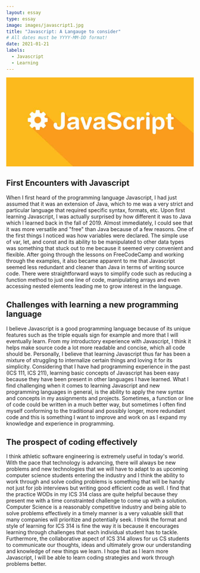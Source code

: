```yaml
---
layout: essay
type: essay
image: images/javascript1.jpg
title: "Javascript: A Langauge to consider"
# All dates must be YYYY-MM-DD format!
date: 2021-01-21
labels:
  - Javascript
  - Learning
---
```

<img class="image" src="../images/javascript1.jpg">

## First Encounters with Javascript
When I first heard of the programming language Javascript, I had just assumed that it was an extension of Java, which to me was a very strict and particular language that required specific syntax, formats, etc. Upon first learning Javascript, I was actually surprised by how different it was to Java which I learned back in the fall of 2019. Almost immediately, I could see that it was more versatile and "free" than Java because of a few reasons. One of the first things I noticed was how variables were declared. The simple use of var, let, and const and its ability to be manipulated to other data types was something that stuck out to me because it seemed very convenient and flexible. After going through the lessons on FreeCodeCamp and working through the examples, it also became apparent to me that Javascript seemed less redundant and cleaner than Java in terms of writing source code. There were straightforward ways to simplify code such as reducing a function method to just one line of code, manipulating arrays and even accessing nested elements leading me to grow interest in the language.

## Challenges with learning a new programming language
I believe Javascript is a good programming language because of its unique features such as the triple equals sign for example and more that I will eventually learn. From my introductory experience with Javascript, I think it helps make source code a lot more readable and concise, which all code should be. Personally, I believe that learning Javascript thus far has been a mixture of struggling to internalize certain things and loving it for its simplicity. Considering that I have had programming experience in the past (ICS 111, ICS 211), learning basic concepts of Javascript has been easy because they have been present in other languages I have learned. What I find challenging when it comes to learning Javascript and new programming languages in general, is the ability to apply the new syntax and concepts in my assignments and projects. Sometimes, a function or line of code could be written in a much better way, but sometimes I often find myself conforming to the traditional and possibly longer, more redundant code and this is something I want to improve and work on as I expand my knowledge and experience in programming.

## The prospect of coding effectively
I think athletic software engineering is extremely useful in today's world. With the pace that technology is advancing, there will always be new problems and new technologies that we will have to adapt to as upcoming computer science students entering the industry and I think the ability to work through and solve coding problems is something that will be handy not just for job interviews but writing good efficient code as well. I find that the practice WODs in my ICS 314 class are quite helpful because they present me with a time constrainted challenge to come up with a solution. Computer Science is a reasonably competitive industry and being able to solve problems effectively in a timely manner is a very valuable skill that many companies will prioritize and potentially seek. I think the format and style of learning for ICS 314 is fine the way it is because it encourages learning through challenges that each individual student has to tackle. Furthermore, the collaborative aspect of ICS 314 allows for us CS students to communicate our thoughts, ideas and ultimately grow our understanding and knowledge of new things we learn. I hope that as I learn more Javascript, I will be able to learn coding strategies and work through problems better.

